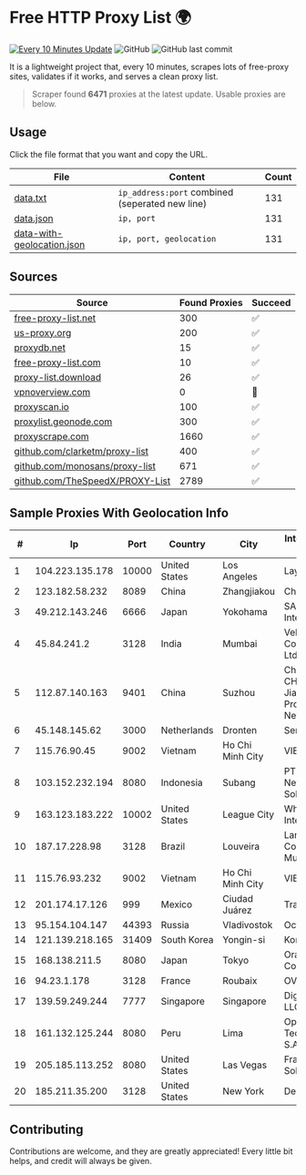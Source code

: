 
# Free HTTP Proxy List 🌍

[![Every 10 Minutes Update](https://github.com/mertguvencli/http-proxy-list/actions/workflows/main.yml/badge.svg?branch=main)](https://github.com/mertguvencli/http-proxy-list/actions/workflows/main.yml)
![GitHub](https://img.shields.io/github/license/mertguvencli/http-proxy-list)
![GitHub last commit](https://img.shields.io/github/last-commit/mertguvencli/http-proxy-list)

It is a lightweight project that, every 10 minutes, scrapes lots of free-proxy sites, validates if it works, and serves a clean proxy list.


> Scraper found **6471** proxies at the latest update. Usable proxies are below.

## Usage

Click the file format that you want and copy the URL.


|File|Content|Count|
|----|-------|-----|
|[data.txt](https://raw.githubusercontent.com/mertguvencli/http-proxy-list/main/proxy-list/data.txt)|`ip_address:port` combined (seperated new line)|131|
|[data.json](https://raw.githubusercontent.com/mertguvencli/http-proxy-list/main/proxy-list/data.json)|`ip, port`|131|
|[data-with-geolocation.json](https://raw.githubusercontent.com/mertguvencli/http-proxy-list/main/proxy-list/data-with-geolocation.json)|`ip, port, geolocation`|131|

## Sources

|Source|Found Proxies|Succeed|
|------|-------------|-------|
|[free-proxy-list.net](https://free-proxy-list.net)|300|✅|
|[us-proxy.org](https://www.us-proxy.org)|200|✅|
|[proxydb.net](http://proxydb.net)|15|✅|
|[free-proxy-list.com](https://free-proxy-list.com/?page=&port=&type%5B%5D=http&type%5B%5D=https&up_time=0&search=Search)|10|✅|
|[proxy-list.download](https://www.proxy-list.download/HTTP)|26|✅|
|[vpnoverview.com](https://vpnoverview.com/privacy/anonymous-browsing/free-proxy-servers)|0|🚫|
|[proxyscan.io](https://www.proxyscan.io)|100|✅|
|[proxylist.geonode.com](https://proxylist.geonode.com/api/proxy-list?limit=300&page=1&sort_by=lastChecked&sort_type=desc&protocols=http,https)|300|✅|
|[proxyscrape.com](https://api.proxyscrape.com/v2/?request=displayproxies&protocol=http&timeout=10000&country=all&ssl=all&anonymity=all)|1660|✅|
|[github.com/clarketm/proxy-list](https://raw.githubusercontent.com/clarketm/proxy-list/master/proxy-list-raw.txt)|400|✅|
|[github.com/monosans/proxy-list](https://raw.githubusercontent.com/monosans/proxy-list/main/proxies/http.txt)|671|✅|
|[github.com/TheSpeedX/PROXY-List](https://raw.githubusercontent.com/TheSpeedX/PROXY-List/master/http.txt)|2789|✅|


## Sample Proxies With Geolocation Info

|#|Ip|Port|Country|City|Internet Service Provider|
|-|--|----|-------|----|-------------------------|
|1|104.223.135.178|10000|United States|Los Angeles|LayerHost|
|2|123.182.58.232|8089|China|Zhangjiakou|Chinanet|
|3|49.212.143.246|6666|Japan|Yokohama|SAKURA Internet Inc.|
|4|45.84.241.2|3128|India|Mumbai|VeloxServ Communications Ltd|
|5|112.87.140.163|9401|China|Suzhou|China Unicom CHINA169 Jiangsu Province Network|
|6|45.148.145.62|3000|Netherlands|Dronten|Serverius|
|7|115.76.90.45|9002|Vietnam|Ho Chi Minh City|VIETELGPRS|
|8|103.152.232.194|8080|Indonesia|Subang|PT Kingpolah Network Solutions|
|9|163.123.183.222|10002|United States|League City|WholeSale Internet, Inc.|
|10|187.17.228.98|3128|Brazil|Louveira|Lantec Comunicacao Multimidia Ltda|
|11|115.76.93.232|9002|Vietnam|Ho Chi Minh City|VIETELGPRS|
|12|201.174.17.126|999|Mexico|Ciudad Juárez|Transtelco Inc|
|13|95.154.104.147|44393|Russia|Vladivostok|Octopusnet Jurs|
|14|121.139.218.165|31409|South Korea|Yongin-si|Korea Telecom|
|15|168.138.211.5|8080|Japan|Tokyo|Oracle Corporation|
|16|94.23.1.178|3128|France|Roubaix|OVH ISP|
|17|139.59.249.244|7777|Singapore|Singapore|DigitalOcean, LLC|
|18|161.132.125.244|8080|Peru|Lima|Optical Technologies S.A.C.|
|19|205.185.113.252|8080|United States|Las Vegas|FranTech Solutions|
|20|185.211.35.200|3128|United States|New York|Dedipath|



## Contributing

Contributions are welcome, and they are greatly appreciated! Every
little bit helps, and credit will always be given.

